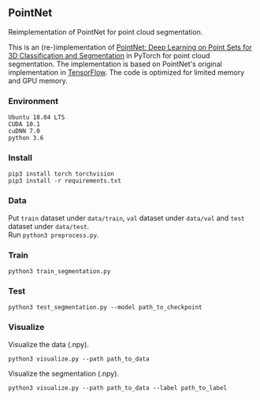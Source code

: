 ## PointNet
Reimplementation of PointNet for point cloud segmentation.

This is an (re-)implementation of [PointNet: Deep Learning on Point Sets for 3D Classification and Segmentation](https://arxiv.org/abs/1612.00593) in PyTorch for point cloud segmentation. The implementation is based on PointNet's original implementation in [TensorFlow](https://github.com/charlesq34/pointnet). The code is optimized for limited memory and GPU memory.

### Environment
```
Ubuntu 18.04 LTS
CUDA 10.1
cuDNN 7.0
python 3.6
```

### Install
```
pip3 install torch torchvision
pip3 install -r requirements.txt
```

### Data
Put `train` dataset under `data/train`, `val` dataset under `data/val` and `test` dataset under `data/test`.  
Run `python3 preprocess.py`.

### Train
```
python3 train_segmentation.py
```

### Test
```
python3 test_segmentation.py --model path_to_checkpoint
```

### Visualize
Visualize the data (.npy).
```
python3 visualize.py --path path_to_data
```
Visualize the segmentation (.npy).
```
python3 visualize.py --path path_to_data --label path_to_label
```
